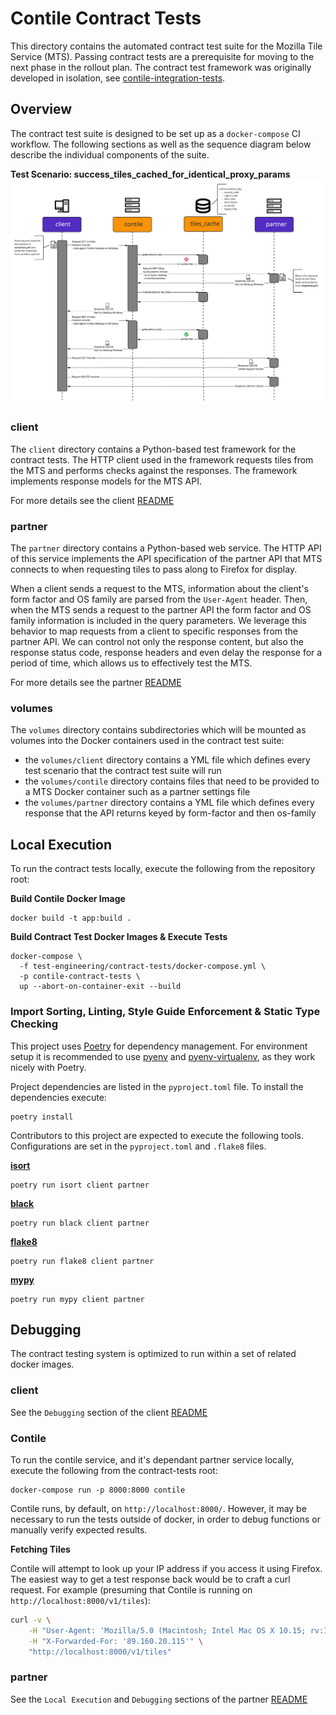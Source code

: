 # Contile Contract Tests

This directory contains the automated contract test suite for the Mozilla Tile 
Service (MTS). Passing contract tests are a prerequisite for moving to the next 
phase in the rollout plan. The contract test framework was originally developed 
in isolation, see [contile-integration-tests][contract-test-repo].

## Overview

The contract test suite is designed to be set up as a `docker-compose` CI
workflow. The following sections as well as the sequence diagram below describe 
the individual components of the suite.

**Test Scenario: success_tiles_cached_for_identical_proxy_params** 
![Sequence diagram of the integration tests][sequence_diagram]

### client

The `client` directory contains a Python-based test framework for the
contract tests. The HTTP client used in the framework requests tiles from the
MTS and performs checks against the responses. The framework implements response
models for the MTS API.

For more details see the client [README][client_readme]

### partner

The `partner` directory contains a Python-based web service. The HTTP API of
this service implements the API specification of the partner API that MTS
connects to when requesting tiles to pass along to Firefox for display.

When a client sends a request to the MTS, information about the client's form
factor and OS family are parsed from the `User-Agent` header. Then, when the MTS
sends a request to the partner API the form factor and OS family information is
included in the query parameters. We leverage this behavior to map requests from
a client to specific responses from the partner API. We can control not only the
response content, but also the response status code, response headers and even
delay the response for a period of time, which allows us to effectively test the
MTS.

For more details see the partner [README][partner_readme]

### volumes

The `volumes` directory contains subdirectories which will be mounted as
volumes into the Docker containers used in the contract test suite:

- the `volumes/client` directory contains a YML file which defines every test
scenario that the contract test suite will run
- the `volumes/contile` directory contains files that need to be provided to a
MTS Docker container such as a partner settings file
- the `volumes/partner` directory contains a YML file which defines every
response that the API returns keyed by form-factor and then os-family

## Local Execution

To run the contract tests locally, execute the following from the repository root:

**Build Contile Docker Image**
```shell
docker build -t app:build .
```

**Build Contract Test Docker Images & Execute Tests**
```shell
docker-compose \
  -f test-engineering/contract-tests/docker-compose.yml \
  -p contile-contract-tests \
  up --abort-on-container-exit --build
```

### Import Sorting, Linting, Style Guide Enforcement & Static Type Checking

This project uses [Poetry][poetry] for dependency management. For environment setup it 
is recommended to use [pyenv][pyenv] and [pyenv-virtualenv][pyenv-virtualenv], as they 
work nicely with Poetry.

Project dependencies are listed in the `pyproject.toml` file.
To install the dependencies execute:
```shell
poetry install
```

Contributors to this project are expected to execute the following tools. 
Configurations are set in the `pyproject.toml` and `.flake8` files.

**[isort][isort]**
 ```shell
poetry run isort client partner
 ```
  
**[black][black]**
 ```shell
poetry run black client partner
 ```

**[flake8][flake8]**
 ```shell
poetry run flake8 client partner
 ```

**[mypy][mypy]**
```shell
poetry run mypy client partner
```

## Debugging

The contract testing system is optimized to run within a set of related docker images.

### client

See the `Debugging` section of the client [README][client_readme] 

### Contile

To run the contile service, and it's dependant partner service locally, execute the 
following from the contract-tests root:

```shell
docker-compose run -p 8000:8000 contile
```

Contile runs, by default, on `http://localhost:8000/`.
However, it may be necessary to run the tests outside of docker, in order to debug 
functions or manually verify expected results.

**Fetching Tiles**

Contile will attempt to look up your IP address if you access it using Firefox. 
The easiest way to get a test response back would be to craft a curl request. 
For example (presuming that Contile is running on `http://localhost:8000/v1/tiles`):

```sh
curl -v \
    -H "User-Agent: 'Mozilla/5.0 (Macintosh; Intel Mac OS X 10.15; rv:10.0) Gecko/20100101 Firefox/91.0'" \
    -H "X-Forwarded-For: '89.160.20.115'" \
    "http://localhost:8000/v1/tiles"
```

### partner

See the `Local Execution` and `Debugging` sections of the partner [README][partner_readme] 


[client_readme]: ./client/README.md
[contract-test-repo]: https://github.com/mozilla-services/contile-integration-tests
[partner_readme]: ./partner/README.md
[sequence_diagram]: sequence_diagram.png
[poetry]: https://python-poetry.org/docs/#installation
[pyenv]: https://github.com/pyenv/pyenv#installation
[pyenv-virtualenv]: https://github.com/pyenv/pyenv-virtualenv#installation
[black]: https://black.readthedocs.io/en/stable/
[flake8]: https://flake8.pycqa.org/en/latest/
[isort]: https://pycqa.github.io/isort/
[mypy]: https://mypy-lang.org/
